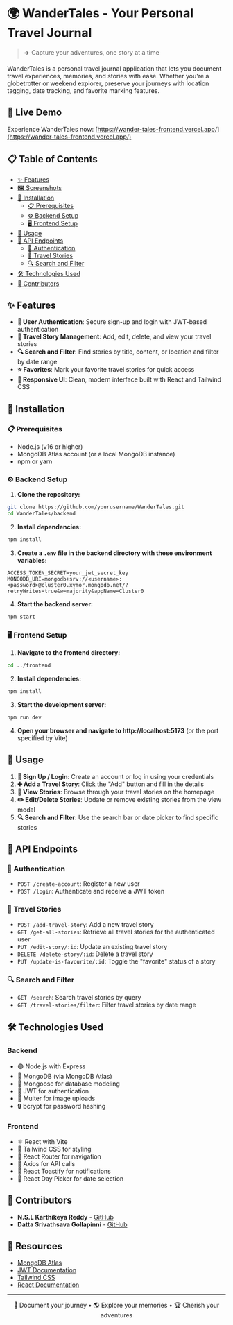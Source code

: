 # 🌍 WanderTales - Your Personal Travel Journal

> ✈️ Capture your adventures, one story at a time

WanderTales is a personal travel journal application that lets you document travel experiences, memories, and stories with ease. Whether you're a globetrotter or weekend explorer, preserve your journeys with location tagging, date tracking, and favorite marking features.

## 🚀 Live Demo

Experience WanderTales now: [https://wander-tales-frontend.vercel.app/](https://wander-tales-frontend.vercel.app/)

## 📋 Table of Contents

- [✨ Features](#features)
- [🖼️ Screenshots](#screenshots)
- [🚀 Installation](#installation)
  - [📋 Prerequisites](#prerequisites)
  - [⚙️ Backend Setup](#backend-setup)
  - [🖥️ Frontend Setup](#frontend-setup)
- [📝 Usage](#usage)
- [🔌 API Endpoints](#api-endpoints)
  - [🔐 Authentication](#authentication)
  - [📖 Travel Stories](#travel-stories)
  - [🔍 Search and Filter](#search-and-filter)
- [🛠️ Technologies Used](#technologies-used)
- [👥 Contributors](#contributors)

## ✨ Features

- **🔐 User Authentication**: Secure sign-up and login with JWT-based authentication
- **📖 Travel Story Management**: Add, edit, delete, and view your travel stories
- **🔍 Search and Filter**: Find stories by title, content, or location and filter by date range
- **⭐ Favorites**: Mark your favorite travel stories for quick access
- **📱 Responsive UI**: Clean, modern interface built with React and Tailwind CSS

## 🚀 Installation

### 📋 Prerequisites

- Node.js (v16 or higher)
- MongoDB Atlas account (or a local MongoDB instance)
- npm or yarn

### ⚙️ Backend Setup

1. **Clone the repository:**
```bash
git clone https://github.com/yourusername/WanderTales.git
cd WanderTales/backend
```

2. **Install dependencies:**
```bash
npm install
```

3. **Create a `.env` file in the backend directory with these environment variables:**
```env
ACCESS_TOKEN_SECRET=your_jwt_secret_key
MONGODB_URI=mongodb+srv://<username>:<password>@cluster0.xymor.mongodb.net/?retryWrites=true&w=majority&appName=Cluster0
```

4. **Start the backend server:**
```bash
npm start
```

### 🖥️ Frontend Setup

1. **Navigate to the frontend directory:**
```bash
cd ../frontend
```

2. **Install dependencies:**
```bash
npm install
```

3. **Start the development server:**
```bash
npm run dev
```

4. **Open your browser and navigate to http://localhost:5173** (or the port specified by Vite)

## 📝 Usage

1. **👤 Sign Up / Login**: Create an account or log in using your credentials
2. **➕ Add a Travel Story**: Click the "Add" button and fill in the details
3. **👀 View Stories**: Browse through your travel stories on the homepage
4. **✏️ Edit/Delete Stories**: Update or remove existing stories from the view modal
5. **🔍 Search and Filter**: Use the search bar or date picker to find specific stories

## 🔌 API Endpoints

### 🔐 Authentication

- `POST /create-account`: Register a new user
- `POST /login`: Authenticate and receive a JWT token

### 📖 Travel Stories

- `POST /add-travel-story`: Add a new travel story
- `GET /get-all-stories`: Retrieve all travel stories for the authenticated user
- `PUT /edit-story/:id`: Update an existing travel story
- `DELETE /delete-story/:id`: Delete a travel story
- `PUT /update-is-favourite/:id`: Toggle the "favorite" status of a story

### 🔍 Search and Filter

- `GET /search`: Search travel stories by query
- `GET /travel-stories/filter`: Filter travel stories by date range

## 🛠️ Technologies Used

### Backend
- 🟢 Node.js with Express
- 🍃 MongoDB (via MongoDB Atlas)
- 🦋 Mongoose for database modeling
- 🔑 JWT for authentication
- 📁 Multer for image uploads
- 🔒 bcrypt for password hashing

### Frontend
- ⚛️ React with Vite
- 🎨 Tailwind CSS for styling
- 🧭 React Router for navigation
- 🔄 Axios for API calls
- 🔔 React Toastify for notifications
- 📅 React Day Picker for date selection

## 👥 Contributors

- **N.S.L Karthikeya Reddy** - [GitHub](https://github.com/NSL-Karthikeya-Reddy)
- **Datta Srivathsava Gollapinni** - [GitHub](https://github.com/dattu20038)

## 📄 Resources

- [MongoDB Atlas](https://www.mongodb.com/cloud/atlas)
- [JWT Documentation](https://jwt.io/)
- [Tailwind CSS](https://tailwindcss.com/)
- [React Documentation](https://reactjs.org/)

---

<p align="center">
  📝 Document your journey • 🌎 Explore your memories • 🏆 Cherish your adventures
</p>
